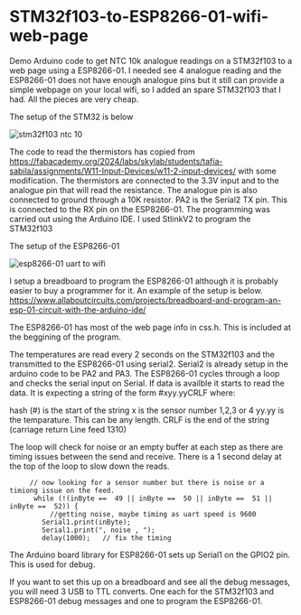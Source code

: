 # STM32f103-to-ESP8266-01-wifi-web-page
Demo Arduino code to get NTC 10k analogue readings on a STM32f103 to a web page using a ESP8266-01.
I needed see 4 analogue reading and the ESP8266-01 does not have enough analogue pins but it still can provide a simple webpage on your local wifi, so I added an spare STM32f103 that I had.
All the pieces are very cheap.

The setup of the STM32 is below

![stm32f103 ntc 10](https://github.com/user-attachments/assets/6de6d742-0849-4e15-ab87-ea7a3bbd83d6)

The code to read the thermistors has copied from
https://fabacademy.org/2024/labs/skylab/students/tafia-sabila/assignments/W11-Input-Devices/w11-2-input-devices/
with some modification.
The thermistors are connected to the 3.3V input and to the analogue pin that will read the resistance. The analogue pin is also connected to ground through a 10K resistor.
PA2 is the Serial2 TX pin. This is connected to the RX pin on the ESP8266-01.
The programming was carried out using the Arduino IDE. I used StlinkV2 to program the STM32f103

The setup of the ESP8266-01

![esp8266-01 uart to wifi](https://github.com/user-attachments/assets/2bcf2697-49ce-4968-a051-f05dd2c329cc)

 I setup a breadboard to program the ESP8266-01 although it is probably easier to buy a programmer for it.
 An example of the setup is below.
 https://www.allaboutcircuits.com/projects/breadboard-and-program-an-esp-01-circuit-with-the-arduino-ide/

The ESP8266-01 has most of the web page info in css.h. This is included at the beggining of the program.

The temperatures are read every 2 seconds on the STM32f103 and the transmitted to the ESP8266-01 using serial2. Serial2 is already setup in the arduino code to be PA2 and PA3.
The ESP8266-01 cycles through a loop and checks the serial input on Serial. If data is availble it starts to read the data. It is expecting a string of the form   #xyy.yyCRLF
where:

hash (#) is the start of the string
x is the sensor number 1,2,3 or 4
yy.yy is the temparature. This can be any length.
CRLF is the end of the string (carriage return Line feed 1310)

The loop will check for noise or an empty buffer at each step as there are timing issues between the send and receive. 
There is a 1 second delay at the top of the loop to slow down the reads.
```
     // now looking for a sensor number but there is noise or a timiong issue on the feed.
      while (!(inByte ==  49 || inByte ==  50 || inByte ==  51 || inByte ==  52)) {  
          //getting noise, maybe timing as uart speed is 9600   
        Serial1.print(inByte);
        Serial1.print(", noise , ");
        delay(1000);   // fix the timing
```        
The Arduino board library for ESP8266-01 sets up Serial1 on the GPIO2 pin. This is used for debug.

If you want to set this up on a breadboard and see all the debug messages, you will need 3 USB to TTL converts. One each for the STM32f103 and ESP8266-01 debug messages and one to program the ESP8266-01.


        


